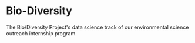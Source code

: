 # Bio-Diversity
The Bio/Diversity Project's data science track of our environmental science outreach internship program.

